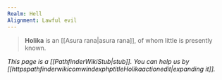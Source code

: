 ```yaml
---
Realm: Hell
Alignment: Lawful evil
---
```


> **Holika** is an [[Asura rana|asura rana]], of whom little is presently known.



*This page is a [[PathfinderWikiStub|stub]]. You can help us by [[httpspathfinderwikicomwindexphptitleHolikaactionedit|expanding it]].*








